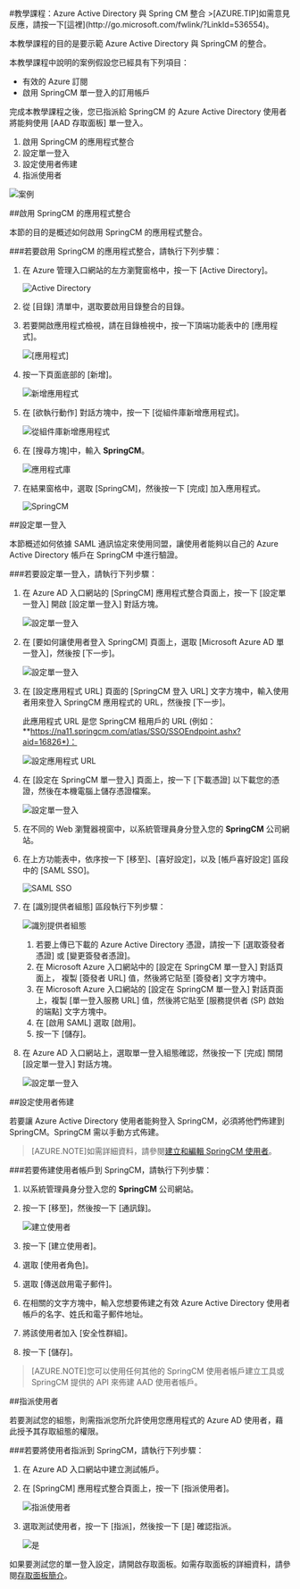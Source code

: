 <properties pageTitle="教學課程：Azure Active Directory 與 SpringCM 整合 | Microsoft Azure" description="了解如何使用 SpringCM 搭配 Azure Active Directory 來啟用單一登入、自動化佈建和更多功能！" services="active-directory" authors="MarkusVi"  documentationCenter="na" manager="stevenpo"/>
<tags ms.service="active-directory" ms.devlang="na" ms.topic="article" ms.tgt_pltfrm="na" ms.workload="identity" ms.date="08/01/2015" ms.author="markvi" />
#教學課程：Azure Active Directory 與 Spring CM 整合
>[AZURE.TIP]如需意見反應，請按一下[這裡](http://go.microsoft.com/fwlink/?LinkId=536554)。
  
本教學課程的目的是要示範 Azure Active Directory 與 SpringCM 的整合。
  
本教學課程中說明的案例假設您已經具有下列項目：

-   有效的 Azure 訂閱
-   啟用 SpringCM 單一登入的訂用帳戶
  
完成本教學課程之後，您已指派給 SpringCM 的 Azure Active Directory 使用者將能夠使用 [AAD 存取面板] 單一登入。

1.  啟用 SpringCM 的應用程式整合
2.  設定單一登入
3.  設定使用者佈建
4.  指派使用者

![案例](./media/active-directory-saas-spring-cm-tutorial/IC797044.png "案例")

##啟用 SpringCM 的應用程式整合
  
本節的目的是概述如何啟用 SpringCM 的應用程式整合。

###若要啟用 SpringCM 的應用程式整合，請執行下列步驟：

1.  在 Azure 管理入口網站的左方瀏覽窗格中，按一下 [Active Directory]。

    ![Active Directory](./media/active-directory-saas-spring-cm-tutorial/IC700993.png "Active Directory")

2.  從 [目錄] 清單中，選取要啟用目錄整合的目錄。

3.  若要開啟應用程式檢視，請在目錄檢視中，按一下頂端功能表中的 [應用程式]。

    ![[應用程式]](./media/active-directory-saas-spring-cm-tutorial/IC700994.png "[應用程式]")

4.  按一下頁面底部的 [新增]。

    ![新增應用程式](./media/active-directory-saas-spring-cm-tutorial/IC749321.png "新增應用程式")

5.  在 [欲執行動作] 對話方塊中，按一下 [從組件庫新增應用程式]。

    ![從組件庫新增應用程式](./media/active-directory-saas-spring-cm-tutorial/IC749322.png "從組件庫新增應用程式")

6.  在 [搜尋方塊]中，輸入 **SpringCM**。

    ![應用程式庫](./media/active-directory-saas-spring-cm-tutorial/IC797045.png "應用程式庫")

7.  在結果窗格中，選取 [SpringCM]，然後按一下 [完成] 加入應用程式。

    ![SpringCM](./media/active-directory-saas-spring-cm-tutorial/IC797046.png "SpringCM")

##設定單一登入
  
本節概述如何依據 SAML 通訊協定來使用同盟，讓使用者能夠以自己的 Azure Active Directory 帳戶在 SpringCM 中進行驗證。

###若要設定單一登入，請執行下列步驟：

1.  在 Azure AD 入口網站的 [SpringCM] 應用程式整合頁面上，按一下 [設定單一登入] 開啟 [設定單一登入] 對話方塊。

    ![設定單一登入](./media/active-directory-saas-spring-cm-tutorial/IC797047.png "設定單一登入")

2.  在 [要如何讓使用者登入 SpringCM] 頁面上，選取 [Microsoft Azure AD 單一登入]，然後按 [下一步]。

    ![設定單一登入](./media/active-directory-saas-spring-cm-tutorial/IC797048.png "設定單一登入")

3.  在 [設定應用程式 URL] 頁面的 [SpringCM 登入 URL] 文字方塊中，輸入使用者用來登入 SpringCM 應用程式的 URL，然後按 [下一步]。

    此應用程式 URL 是您 SpringCM 租用戶的 URL (例如：**https://na11.springcm.com/atlas/SSO/SSOEndpoint.ashx?aid=16826*)：

    ![設定應用程式 URL](./media/active-directory-saas-spring-cm-tutorial/IC797049.png "設定應用程式 URL")

4.  在 [設定在 SpringCM 單一登入] 頁面上，按一下 [下載憑證] 以下載您的憑證，然後在本機電腦上儲存憑證檔案。

    ![設定單一登入](./media/active-directory-saas-spring-cm-tutorial/IC797050.png "設定單一登入")

5.  在不同的 Web 瀏覽器視窗中，以系統管理員身分登入您的 **SpringCM** 公司網站。

6.  在上方功能表中，依序按一下 [移至]、[喜好設定]，以及 [帳戶喜好設定] 區段中的 [SAML SSO]。

    ![SAML SSO](./media/active-directory-saas-spring-cm-tutorial/IC797051.png "SAML SSO")

7.  在 [識別提供者組態] 區段執行下列步驟：

    ![識別提供者組態](./media/active-directory-saas-spring-cm-tutorial/IC797052.png "識別提供者組態")

    1.  若要上傳已下載的 Azure Active Directory 憑證，請按一下 [選取簽發者憑證] 或 [變更簽發者憑證]。
    2.  在 Microsoft Azure 入口網站中的 [設定在 SpringCM 單一登入] 對話頁面上， 複製 [簽發者 URL] 值，然後將它貼至 [簽發者] 文字方塊中。
    3.  在 Microsoft Azure 入口網站的 [設定在 SpringCM 單一登入] 對話頁面上，複製 [單一登入服務 URL] 值，然後將它貼至 [服務提供者 (SP) 啟始的端點] 文字方塊中。
    4.  在 [啟用 SAML] 選取 [啟用]。
    5.  按一下 [儲存]。

8.  在 Azure AD 入口網站上，選取單一登入組態確認，然後按一下 [完成] 關閉 [設定單一登入] 對話方塊。

    ![設定單一登入](./media/active-directory-saas-spring-cm-tutorial/IC797053.png "設定單一登入")

##設定使用者佈建
  
若要讓 Azure Active Directory 使用者能夠登入 SpringCM，必須將他們佈建到 SpringCM。SpringCM 需以手動方式佈建。

>[AZURE.NOTE]如需詳細資料，請參閱[建立和編輯 SpringCM 使用者](http://knowledge.springcm.com/create-and-edit-a-springcm-user)。

###若要佈建使用者帳戶到 SpringCM，請執行下列步驟：

1.  以系統管理員身分登入您的 **SpringCM** 公司網站。

2.  按一下 [移至]，然後按一下 [通訊錄]。

    ![建立使用者](./media/active-directory-saas-spring-cm-tutorial/IC797054.png "建立使用者")

3.  按一下 [建立使用者]。

4.  選取 [使用者角色]。

5.  選取 [傳送啟用電子郵件]。

6.  在相關的文字方塊中，輸入您想要佈建之有效 Azure Active Directory 使用者帳戶的名字、姓氏和電子郵件地址。

7.  將該使用者加入 [安全性群組]。

8.  按一下 [儲存]。

>[AZURE.NOTE]您可以使用任何其他的 SpringCM 使用者帳戶建立工具或 SpringCM 提供的 API 來佈建 AAD 使用者帳戶。

##指派使用者
  
若要測試您的組態，則需指派您所允許使用您應用程式的 Azure AD 使用者，藉此授予其存取組態的權限。

###若要將使用者指派到 SpringCM，請執行下列步驟：

1.  在 Azure AD 入口網站中建立測試帳戶。

2.  在 [SpringCM] 應用程式整合頁面上，按一下 [指派使用者]。

    ![指派使用者](./media/active-directory-saas-spring-cm-tutorial/IC797055.png "指派使用者")

3.  選取測試使用者，按一下 [指派]，然後按一下 [是] 確認指派。

    ![是](./media/active-directory-saas-spring-cm-tutorial/IC767830.png "是")
  
如果要測試您的單一登入設定，請開啟存取面板。如需存取面板的詳細資料，請參閱[存取面板簡介](https://msdn.microsoft.com/library/dn308586)。

<!---HONumber=August15_HO7-->